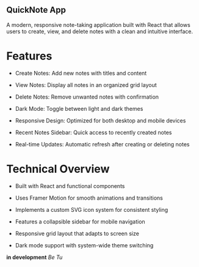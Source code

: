 ## QuickNote App

A modern, responsive note-taking application built with React that allows users to create, view, and delete notes with a clean and intuitive interface.
# Features

- Create Notes: Add new notes with titles and content

- View Notes: Display all notes in an organized grid layout

- Delete Notes: Remove unwanted notes with confirmation

- Dark Mode: Toggle between light and dark themes

- Responsive Design: Optimized for both desktop and mobile devices

- Recent Notes Sidebar: Quick access to recently created notes

- Real-time Updates: Automatic refresh after creating or deleting notes

# Technical Overview

- Built with React and functional components

- Uses Framer Motion for smooth animations and transitions

- Implements a custom SVG icon system for consistent styling

- Features a collapsible sidebar for mobile navigation

- Responsive grid layout that adapts to screen size

- Dark mode support with system-wide theme switching

**in development**
*Be Tu*